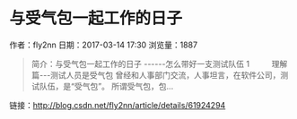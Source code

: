 # 与受气包一起工作的日子
作者：fly2nn
日期：2017-03-14 17:30
浏览量：1887
> 简介：与受气包一起工作的日子  ------怎么带好一支测试队伍  1          理解篇---测试人员是受气包  曾经和人事部门交流，人事坦言，在软件公司，测试队伍，是“受气包”。  所谓受气包，包...

 链接：http://blog.csdn.net/fly2nn/article/details/61924294
